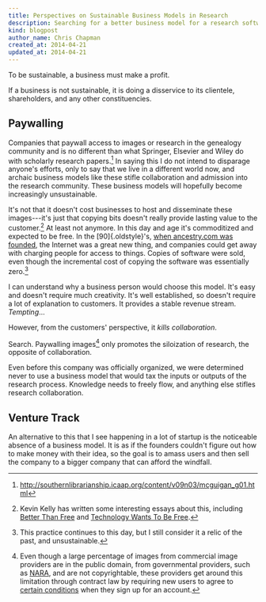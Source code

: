 ```yaml
---
title: Perspectives on Sustainable Business Models in Research
description: Searching for a better business model for a research software company.
kind: blogpost
author_name: Chris Chapman
created_at: 2014-04-21
updated_at: 2014-04-21
---
```


To be sustainable, a business must make a profit.

If a business is not sustainable, it is doing a disservice to its clientele,
shareholders, and any other constituencies.

<!--MORE-->

## Paywalling

Companies that paywall access to images or research in the genealogy community
and is no different than what Springer, Elsevier and Wiley do with scholarly
research papers.[^journal-publishers] In saying this I do not intend to
disparage anyone's efforts, only to say that we live in a different world now,
and archaic business models like these stifle collaboration and admission into
the research community. These business models will hopefully become
increasingly unsustainable.

It's not that it doesn't cost businesses to host and disseminate these
images---it's just that copying bits doesn't really provide lasting value to
the customer.[^bits] At least not anymore. In this day and age it's
commoditized and expected to be free. In the [90]{.oldstyle}'s, [when
ancestry.com was founded](http://corporate.ancestry.com/about-ancestry/company-info/company-history/),
the Internet was a great new thing, and companies could get away with charging
people for access to things. Copies of software were sold, even though the
incremental cost of copying the software was essentially zero.[^buy-software]

I can understand why a business person would choose this model. It's easy and
doesn't require much creativity. It's well established, so doesn't require a
lot of explanation to customers. It provides a stable revenue stream.
_Tempting_...

However, from the customers' perspective, it _kills collaboration_.

Search. Paywalling images[^contract-law] only promotes the siloization of
research, the opposite of collaboration.

Even before this company was officially organized, we were
determined never to use a business model that would tax the inputs or outputs
of the research process. Knowledge needs to freely flow, and anything else
stifles research collaboration.

## Venture Track

An alternative to this that I see happening in a lot of startup is the
noticeable absence of a business model. It is as if the founders couldn't
figure out how to make money with their idea, so the goal is to amass users and
then sell the company to a bigger company that can afford the windfall.

[^journal-publishers]: <http://southernlibrarianship.icaap.org/content/v09n03/mcguigan_g01.html>

[^bits]:

    Kevin Kelly has written some interesting essays about this, including
    [Better Than Free](http://kk.org/thetechnium/2008/01/better-than-fre/) and
    [Technology Wants To Be Free](http://kk.org/thetechnium/2007/11/technology-want/).

[^buy-software]:

    This practice continues to this day, but I still consider it a relic of the
    past, and unsustainable.

[^contract-law]:

    Even though a large percentage of images from commercial image providers
    are in the public domain, from governmental providers, such as
    [NARA](https://www.archives.gov), and are not copyrightable, these
    providers get around this limitation through contract law by requiring new
    users to agree to [certain
    conditions](http://www.ancestry.com/cs/legal/termsandconditions) when they
    sign up for an account.
